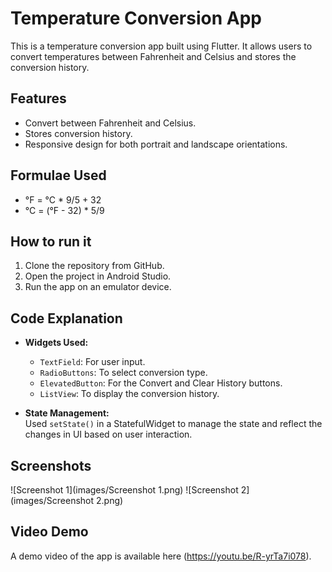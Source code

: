 # Temperature Conversion App

This is a temperature conversion app built using Flutter. It allows users to convert temperatures between Fahrenheit and Celsius and stores the conversion history.

## Features
- Convert between Fahrenheit and Celsius.
- Stores conversion history.
- Responsive design for both portrait and landscape orientations.

## Formulae Used
- °F = °C * 9/5 + 32
- °C = (°F - 32) * 5/9

## How to run it
1. Clone the repository from GitHub.
2. Open the project in Android Studio.
3. Run the app on an emulator device.

## Code Explanation
- **Widgets Used:**
    - `TextField`: For user input.
    - `RadioButtons`: To select conversion type.
    - `ElevatedButton`: For the Convert and Clear History buttons.
    - `ListView`: To display the conversion history.

- **State Management:**  
  Used `setState()` in a StatefulWidget to manage the state and reflect the changes in UI based on user interaction.

## Screenshots
![Screenshot 1](images/Screenshot 1.png)
![Screenshot 2](images/Screenshot 2.png)

## Video Demo
A demo video of the app is available here (https://youtu.be/R-yrTa7i078).
